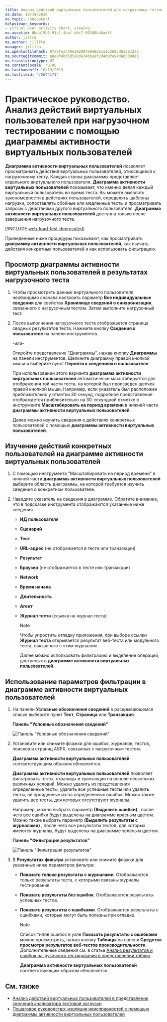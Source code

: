 ```yaml
---
title: Анализ действий виртуальных пользователей для нагрузочных тестов
ms.date: 10/19/2016
ms.topic: conceptual
helpviewer_keywords:
- virtual user activity chart, viewing
ms.assetid: 8bda19b3-91c1-4daf-b6c7-09108bddadff
author: jillre
ms.author: jillfra
manager: jillfra
ms.openlocfilehash: 97abfe3740ea9209768e82eca1b269cd0a381233
ms.sourcegitcommit: a8e8f4bd5d508da34bbe9f2d4d9fa94da0539de0
ms.translationtype: HT
ms.contentlocale: ru-RU
ms.lasthandoff: 10/19/2019
ms.locfileid: "72644171"
---
```

# <a name="how-to-analyze-what-virtual-users-are-doing-during-a-load-test-using-the-virtual-user-activity-chart"></a>Практическое руководство. Анализ действий виртуальных пользователей при нагрузочном тестировании с помощью диаграммы активности виртуальных пользователей

**Диаграмма активности виртуальных пользователей** позволяет просматривать действия виртуальных пользователей, относящиеся к нагрузочному тесту. Каждая строка диаграммы представляет отдельного виртуального пользователя. **Диаграмма активности виртуальных пользователей** показывает, что именно делал каждый виртуальный пользователь во время теста. Вы можете выявлять закономерности в действиях пользователей, определять шаблоны нагрузки, сопоставлять сбойные или медленные тесты и просматривать запросы с действиями другого виртуального пользователя. **Диаграмма активности виртуальных пользователей** доступна только после завершения нагрузочного теста.

[!INCLUDE [web-load-test-deprecated](includes/web-load-test-deprecated.md)]

Приведенные ниже процедуры показывают, как просматривать **диаграмму активности виртуальных пользователей**, как изучать действия конкретных пользователей и как использовать фильтрацию.

## <a name="to-view-the-virtual-user-activity-chart-in-your-load-test-results"></a>Просмотр диаграммы активности виртуальных пользователей в результатах нагрузочного теста

1. Чтобы просмотреть данные виртуального пользователя, необходимо сначала настроить параметр **Все индивидуальные сведения** для свойства **Хранилище сведений о синхронизации**, связанного с нагрузочным тестом. Затем выполните нагрузочный тест.

2. После выполнения нагрузочного теста отображается страница сводных результатов теста. Нажмите кнопку **Сведения о пользователе** на панели инструментов.

     -или-

     Откройте представление "Диаграммы", нажав кнопку **Диаграммы** на панели инструментов. Щелкните диаграмму правой кнопкой мыши и выберите пункт **Перейти к сведениям о пользователе**.

     При использовании этого варианта **диаграмма активности виртуальных пользователей** автоматически масштабируется для отображения той части теста, на которой был произведен щелчок правой кнопкой мыши. Например, если указатель был расположен приблизительно у отметки 30 секунд, подробное представление отображается приблизительно на 30-секундной отметке в инструменте **Масштабировать на период времени** в нижней части **диаграммы активности виртуальных пользователей**.

     Далее можно изучить сведения о действиях конкретных пользователей с помощью **диаграммы активности виртуальных пользователей**.

## <a name="to-investigate-a-specific-users-activity-in-the-virtual-user-activity-chart"></a>Изучение действий конкретных пользователей на диаграмме активности виртуальных пользователей

1. С помощью инструмента "Масштабировать на период времени" в нижней части **диаграммы активности виртуальных пользователей** выберите область диаграммы, на которой требуется изучить сведения о конкретном пользователе.

2. Наведите указатель на сведения в диаграмме. Обратите внимание, что в подсказке инструмента отображаются указанные ниже сведения.

   - **ИД пользователя**

   - **Сценарий**

   - **Тест**

   - **URL-адрес** (не отображается в тесте или транзакции)

   - **Результат**

   - **Браузер** (не отображается в тесте или транзакции)

   - **Network**

   - **Время начала**

   - **Длительность**

   - **Агент**

   - **Журнал теста** (ссылка на журнал теста)

     > [!NOTE]
     > Чтобы упростить отладку приложения, при выборе ссылки **Журнал теста** открывается результат веб-теста или модульного теста, связанного с этим журналом.

     Далее можно использовать фильтрацию и выделение операций, доступных в **диаграмме активности виртуальных пользователей**.

## <a name="to-use-filtering-options-in-the-virtual-user-activity-chart"></a>Использование параметров фильтрации в диаграмме активности виртуальных пользователей

1. На панели **Условные обозначения сведений** в раскрывающемся списке выберите пункт **Тест**, **Страница** или **Транзакция**.

    **Панель "Условные обозначения сведений"**

    ![Панель "Условные обозначения сведений"](../test/media/ltest_detailslegend.png)

2. Установите или снимите флажки для ошибок, журналов, тестов, поисков и страниц ASPX, связанных с нагрузочным тестом.

    **Диаграмма активности виртуальных пользователей** соответствующим образом обновляется.

    **Диаграмма активности виртуальных пользователей** позволяет фильтровать тесты, страницы и транзакции на основе нескольких различных условий. Можно удалить из представления определенные тесты, удалить все успешные тесты или удалить тесты, не пройденные из-за определенных ошибок. Можно также удалить все тесты, для которых отсутствуют журналы.

    Например, можно выбрать параметр **(Выделить ошибки)** , после чего все ошибки будут выделены на диаграмме красным цветом. Можно также выбрать параметр **(Выделить результаты с журналами)** , после чего все результаты тестов, для которых имеются журналы, будут выделены на диаграмме зеленым цветом.

    **Панель "Фильтрация результатов"**

    ![Панель "Фильтрация результатов"](../test/media/ltest_filterresults.png)

3. В **Результатах фильтра** установите или снимите флажки для указанных ниже параметров фильтра:

   - **Показать только результаты с журналами**. Отображаются только результаты теста, с которыми связаны журналы тестирования.

   - **Показать результаты без ошибок**. Отображаются результаты успешных тестов.

   - **Показать результаты с ошибками**. Отображаются результаты с ошибками, которые могут быть полезны при отладке.

     > [!NOTE]
     > Список типов ошибок в узле **Показать результаты с ошибками** можно просмотреть, нажав кнопку **Таблицы** на панели **Средства просмотра результатов веб-тестов производительности**. Дополнительные сведения см. в статье [Анализ результатов и ошибок нагрузочного тестирования в представлении таблиц](../test/analyze-load-test-results-and-errors-in-the-tables-view.md).

     **Диаграмма активности виртуальных пользователей** соответствующим образом обновляется.

## <a name="see-also"></a>См. также

- [Анализ действий виртуальных пользователей в представлении сведений анализатора тестовой нагрузки](../test/analyze-load-test-virtual-user-activity-in-the-details-view.md)
- [Пошаговое руководство: изоляция неисправностей с помощью диаграммы активности виртуальных пользователей](../test/walkthrough-use-the-virtual-user-activity-chart-to-isolate-issues.md)